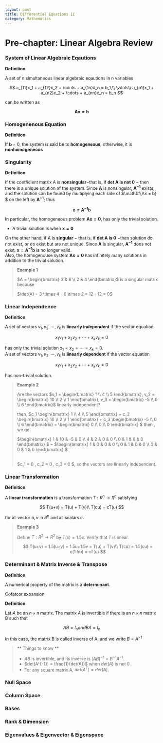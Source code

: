 ```yaml
---
layout: post
title: Differential Equations II
category: Mathematics
---
```


# Pre-chapter: Linear Algebra Review

### System of Linear Algebraic Eqautions
**Definition**

A set of n simultaneous linear algebraic eqautions in n variables

$$
a_{11}x_1 + a_{12}x_2 + \cdots + a_{1n}x_n = b_1,\\
\vdots\\
a_{n1}x_1 + a_{n2}x_2 + \cdots + a_{nn}x_n = b_n
$$

can be written as

$$
\mathbf{Ax = b}
$$

### Homogenenous Equation
**Definition**

If **b** = 0, the system is said be to **homogeneous**; otherwise, it is **nonhomogeneous**

### Singularity
**Definition**

If the coefficient matrix A is **nonsingular**$-$that is, if **det $\mathbf{A}$ is not 0** $-$ then there is a unique solution of the system. Since $\mathbf{A}$ is nonsingular, $\mathbf{A^{-1}}$ exists, and the solution can be found by multiplying each side of $\mathbf{Ax = b} $ on the left by $\mathbf{A^{-1}}$; thus

$$
\mathbf{x = A^{-1}b}
$$

In particular, the homogeneous problem $\mathbf{Ax = 0}$, has only the trivial solution.
- A trivial solution is when $\mathbf{x = 0}$

On the other hand, if A is **singular** $-$ that is, if **det $\mathbf{A}$ is 0** $-$then solution do not exist, or do exist but are not unique. Since $\mathbf{A}$ is singular,  $\mathbf{A^{-1}}$ does not exist, $\mathbf{x = A^{-1}b}$ is no longer valid. <br>
Also, the homogenouse system $\mathbf{Ax = 0}$ has infinitely many solutions in addition to the trivial solution.

> **Example 1**
> 
> <p>$A = \begin{bmatrix} 3 & 6 \\ 2 & 4 \end{bmatrix}$  is a singular matrix because</p>
> $\det(A) = 3 \times 4 - 6 \times 2 = 12 - 12 = 0$

### Linear Independence
**Definition**

A set of vectors ${v_1, v_2,\cdots, v_k}$ is **linearly independent** if the vector equation 

$$
x_1v_1 + x_2v_2 + \cdots + x_kv_k = 0
$$

has only the trivial solution $x_1 = x_2 = \cdots = x_k = 0$.<br>
A set of vectors ${v_1, v_2,\cdots, v_k}$ is **linearly dependent** if the vector equation 

$$
x_1v_1 + x_2v_2 + \cdots + x_kv_k = 0
$$

has non-trivial solution.

> **Example 2**
> 
> <p>Are the vectors  $v_1 = \begin{bmatrix} 1 \\ 4 \\ 5 \end{bmatrix}, v_2 = \begin{bmatrix} 10 \\ 2 \\ 1 \end{bmatrix}, v_3 = \begin{bmatrix} -5 \\ 0 \\ 6 \end{bmatrix}$  linearly independent?<p>
> then,
> $c_1 \begin{bmatrix} 1 \\ 4 \\ 5 \end{bmatrix} + c_2 \begin{bmatrix} 10 \\ 2 \\ 1 \end{bmatrix} + c_3 \begin{bmatrix} -5 \\ 0 \\ 6 \end{bmatrix} = \begin{bmatrix} 0 \\ 0 \\ 0 \end{bmatrix} $ then , we get 
> <p>$\begin{bmatrix} 1 & 10 & -5 & 0 \\ 4 & 2 & 0 & 0 \\ 0 & 1 & 6 & 0 \end{bmatrix} $ ~ $\begin{bmatrix} 1 & 0 & 0 & 0 \\ 0 & 1 & 0 & 0 \\ 0 & 0 & 1 & 0 \end{bmatrix} $<p><br>
> $c_1 = 0 , c_2 = 0 , c_3 = 0 $, so the vectors are linearly independent.

### Linear Transformation
**Definition**

A **linear transformation** is a transformation $T : R^{n} \rightarrow R^n$ satisfying 

$$
T(u+v) = T(u) + T(v)\\
T(cu) = cT(u)
$$

for  all vector $u,v$ in $R^{n}$ and all scalars $c$.

> **Example 3**
>
> Define $T: R^{2} \rightarrow R^{2}$ by $T(x) = 1.5x$. Verify that $T$ is linear.
>
> $$
> T(u+v) = 1.5(u+v) = 1.5u+1.5v = T(u) + T(v)\\ 
> T(cu) = 1.5(cu) = c(1.5u) = cT(u)
> $$

### Determinant & Matrix Inverse & Transpose
**Definition**

A numerical property of the matrix is a **determinant**.

Cofatcor expansion 

**Definition**

Let $A$ be an $n \times n$ matrix. The matrix $A$ is invertible if there is an  $n \times n$ matrix B such that

$$
AB = I_{n}  and BA = I_{n}
$$

In this case, the matrix B is called inverse of A, and we write $B = A^{-1}$

> ** Things to know **
>
> * $AB$ is invertible, and its inverse is $(AB)^{-1} = B^{-1}A^{-1}$. <br>
> * $det(A^{-1}) = \frac{1}{det(A)}$ when $det(A)$ is not 0. <br>
> * For any square matrix A, $det(A^{T}) = det(A)$. <br>




### Null Space

### Column Space

### Bases

### Rank & Dimension

### Eigenvalues & Eigenvector & Eigenspace
